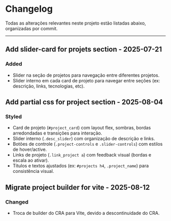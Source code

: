 # Changelog

Todas as alterações relevantes neste projeto estão listadas abaixo, organizadas por commit.

---

## Add slider-card for projets section - 2025-07-21
### Added
- Slider na seção de projetos para navegação entre diferentes projetos.
- Slider interno em cada card de projeto para navegar entre seções (ex: descrição, links, tecnologias, etc).

## Add partial css for project section - 2025-08-04
### Styled
- Card de projeto (`#project_card`) com layout flex, sombras, bordas arredondadas e transições para interação.
- Slider interno (`.desc_slider`) com organização de descrição e links.
- Botões de controle (`.project-controls` e `.slider-controls`) com estilos de hover/active.
- Links de projeto (`.link_project a`) com feedback visual (bordas e escala ao ativar).
- Títulos e textos ajustados (ex: `#projects h4`, `.project_name`) para consistência visual. 

## Migrate project builder for vite - 2025-08-12
### Changed
- Troca de builder do CRA para Vite, devido a descontinuidade do CRA.
